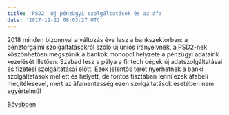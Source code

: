 ```yaml
---
title: 'PSD2: új pénzügyi szolgáltatások és az áfa'
date: '2017-12-22 08:03:27 UTC'
---
```


2018 minden bizonnyal a változás éve lesz a bankszektorban: a pénzforgalmi szolgáltatásokról szóló új uniós irányelvnek, a PSD2-nek köszönhetően megszűnik a bankok monopol helyzete a pénzügyi adataink kezelését illetően. Szabad lesz a pálya a fintech cégek új adatszolgáltatásai és fizetési szolgáltatásai előtt. Ezek jelentős teret nyerhetnek a banki szolgáltatások mellett és helyett, de fontos tisztában lenni ezek áfabeli megítélésével, mert az áfamentesség ezen szolgáltatások esetében nem egyértelmű!


[Bővebben](http://ift.tt/2zeY1NW)
